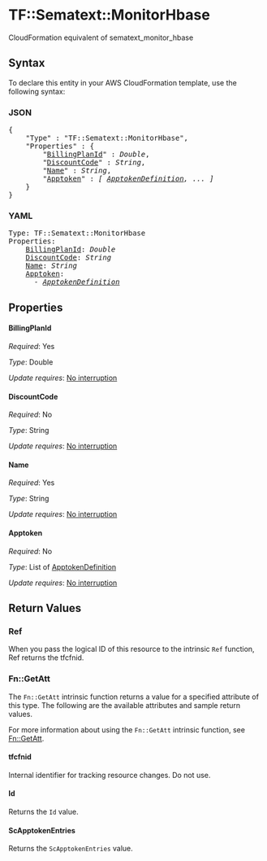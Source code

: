 # TF::Sematext::MonitorHbase

CloudFormation equivalent of sematext_monitor_hbase

## Syntax

To declare this entity in your AWS CloudFormation template, use the following syntax:

### JSON

<pre>
{
    "Type" : "TF::Sematext::MonitorHbase",
    "Properties" : {
        "<a href="#billingplanid" title="BillingPlanId">BillingPlanId</a>" : <i>Double</i>,
        "<a href="#discountcode" title="DiscountCode">DiscountCode</a>" : <i>String</i>,
        "<a href="#name" title="Name">Name</a>" : <i>String</i>,
        "<a href="#apptoken" title="Apptoken">Apptoken</a>" : <i>[ <a href="apptokendefinition.md">ApptokenDefinition</a>, ... ]</i>
    }
}
</pre>

### YAML

<pre>
Type: TF::Sematext::MonitorHbase
Properties:
    <a href="#billingplanid" title="BillingPlanId">BillingPlanId</a>: <i>Double</i>
    <a href="#discountcode" title="DiscountCode">DiscountCode</a>: <i>String</i>
    <a href="#name" title="Name">Name</a>: <i>String</i>
    <a href="#apptoken" title="Apptoken">Apptoken</a>: <i>
      - <a href="apptokendefinition.md">ApptokenDefinition</a></i>
</pre>

## Properties

#### BillingPlanId

_Required_: Yes

_Type_: Double

_Update requires_: [No interruption](https://docs.aws.amazon.com/AWSCloudFormation/latest/UserGuide/using-cfn-updating-stacks-update-behaviors.html#update-no-interrupt)

#### DiscountCode

_Required_: No

_Type_: String

_Update requires_: [No interruption](https://docs.aws.amazon.com/AWSCloudFormation/latest/UserGuide/using-cfn-updating-stacks-update-behaviors.html#update-no-interrupt)

#### Name

_Required_: Yes

_Type_: String

_Update requires_: [No interruption](https://docs.aws.amazon.com/AWSCloudFormation/latest/UserGuide/using-cfn-updating-stacks-update-behaviors.html#update-no-interrupt)

#### Apptoken

_Required_: No

_Type_: List of <a href="apptokendefinition.md">ApptokenDefinition</a>

_Update requires_: [No interruption](https://docs.aws.amazon.com/AWSCloudFormation/latest/UserGuide/using-cfn-updating-stacks-update-behaviors.html#update-no-interrupt)

## Return Values

### Ref

When you pass the logical ID of this resource to the intrinsic `Ref` function, Ref returns the tfcfnid.

### Fn::GetAtt

The `Fn::GetAtt` intrinsic function returns a value for a specified attribute of this type. The following are the available attributes and sample return values.

For more information about using the `Fn::GetAtt` intrinsic function, see [Fn::GetAtt](https://docs.aws.amazon.com/AWSCloudFormation/latest/UserGuide/intrinsic-function-reference-getatt.html).

#### tfcfnid

Internal identifier for tracking resource changes. Do not use.

#### Id

Returns the <code>Id</code> value.

#### ScApptokenEntries

Returns the <code>ScApptokenEntries</code> value.

